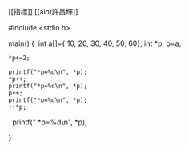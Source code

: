 [[指標]]
[[aiot許昌輝]]

#include <stdio.h>

main()
{  
	int a[]={ 10, 20, 30, 40, 50, 60};
	int \*p;
	p=a;
	
	*p+=2;
	
	printf("*p=%d\n", *p);
	*p++;
	printf("*p=%d\n", *p);
	p++;
	printf("*p=%d\n", *p);
	++*p;

  printf(" \*p=%d\n", *p);

}